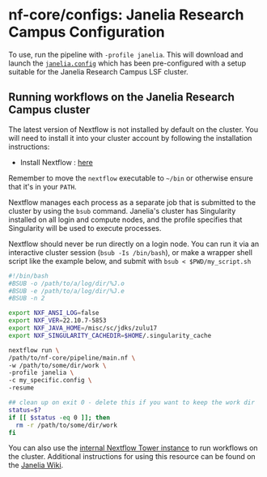 # nf-core/configs: Janelia Research Campus Configuration

To use, run the pipeline with `-profile janelia`. This will download and launch the [`janelia.config`](../conf/janlia.config) which has been pre-configured with a setup suitable for the Janelia Research Campus LSF cluster.

## Running workflows on the Janelia Research Campus cluster

The latest version of Nextflow is not installed by default on the cluster. You will need to install it into your cluster account by following the installation instructions:

- Install Nextflow : [here](https://www.nextflow.io/docs/latest/getstarted.html#)

Remember to move the `nextflow` executable to `~/bin` or otherwise ensure that it's in your `PATH`.

Nextflow manages each process as a separate job that is submitted to the cluster by using the `bsub` command. Janelia's cluster has Singularity installed on all login and compute nodes, and the profile specifies that Singularity will be used to execute processes.

Nextflow should never be run directly on a login node. You can run it via an interactive cluster session (`bsub -Is /bin/bash`), or make a wrapper shell script like the example below, and submit with `bsub < $PWD/my_script.sh`

```bash
#!/bin/bash
#BSUB -o /path/to/a/log/dir/%J.o
#BSUB -e /path/to/a/log/dir/%J.e
#BSUB -n 2

export NXF_ANSI_LOG=false
export NXF_VER=22.10.7-5853
export NXF_JAVA_HOME=/misc/sc/jdks/zulu17
export NXF_SINGULARITY_CACHEDIR=$HOME/.singularity_cache

nextflow run \
/path/to/nf-core/pipeline/main.nf \
-w /path/to/some/dir/work \
-profile janelia \
-c my_specific.config \
-resume

## clean up on exit 0 - delete this if you want to keep the work dir
status=$?
if [[ $status -eq 0 ]]; then
  rm -r /path/to/some/dir/work
fi
```

You can also use the [internal Nextflow Tower instance](https://nextflow.int.janelia.org) to run workflows on the cluster. Additional instructions for using this resource can be found on the [Janelia Wiki](https://wikis.janelia.org/display/SCSW/Using+Nextflow+Tower).

